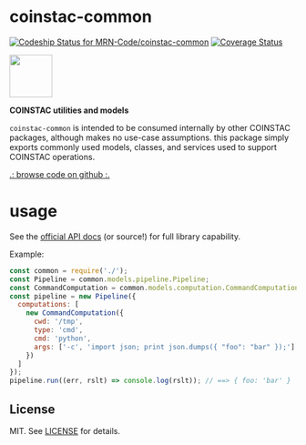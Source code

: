 # coinstac-common

[![Codeship Status for MRN-Code/coinstac-common](https://codeship.com/projects/16e32b80-ace4-0133-af8d-1e5da553331a/status?branch=master)](https://codeship.com/projects/131838) [![Coverage Status](https://coveralls.io/repos/github/MRN-Code/coinstac-common/badge.svg?branch=master)](https://coveralls.io/github/MRN-Code/coinstac-common?branch=master)

<img src="https://raw.githubusercontent.com/MRN-Code/coinstac-common/master/img/coinstac.png" height="75px" />

**COINSTAC utilities and models**

`coinstac-common` is intended to be consumed internally by other COINSTAC packages, although makes no use-case assumptions.  this package simply exports commonly used models, classes, and services used to support COINSTAC operations.

<a href="https://github.com/MRN-Code/coinstac-common">.: browse code on github :.</a>

# usage
See the [official API docs](http://mrn-code.github.io/coinstac-common/index.html) (or source!) for full library capability.

Example:
```js
const common = require('./');
const Pipeline = common.models.pipeline.Pipeline;
const CommandComputation = common.models.computation.CommandComputation;
const pipeline = new Pipeline({
  computations: [
    new CommandComputation({
      cwd: '/tmp',
      type: 'cmd',
      cmd: 'python',
      args: ['-c', 'import json; print json.dumps({ "foo": "bar" });']
    })
  ]
});
pipeline.run((err, rslt) => console.log(rslt)); // ==> { foo: 'bar' }
```

## License

MIT. See [LICENSE](./LICENSE) for details.
